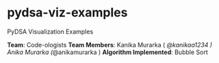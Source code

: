 # pydsa-viz-examples
PyDSA Visualization Examples

**Team**: Code-ologists
**Team Members**: Kanika Murarka ( _@kanikaa1234 )
		  Anika Murarka (_@anikamurarka )
**Algorithm Implemented**: Bubble Sort
 
